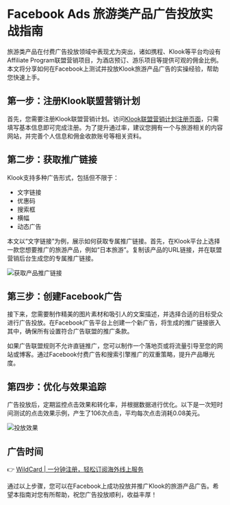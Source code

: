 # Facebook Ads 旅游类产品广告投放实战指南

旅游类产品在付费广告投放领域中表现尤为突出，诸如携程、Klook等平台均设有Affiliate Program联盟营销项目，为酒店预订、游乐项目等提供可观的佣金比例。本文将分享如何在Facebook上测试并投放Klook旅游产品广告的实操经验，帮助您快速上手。

## 第一步：注册Klook联盟营销计划

首先，您需要注册Klook联盟营销计划。访问[Klook联盟营销计划注册页面](https://affiliate.klook.com/)，只需填写基本信息即可完成注册。为了提升通过率，建议您拥有一个与旅游相关的内容网站，并完善个人信息和佣金收款账号等相关资料。

## 第二步：获取推广链接

Klook支持多种广告形式，包括但不限于：

- 文字链接
- 优惠码
- 搜索框
- 横幅
- 动态广告

本文以“文字链接”为例，展示如何获取专属推广链接。首先，在Klook平台上选择一款您想要推广的旅游产品，例如“日本旅游”。复制该产品的URL链接，并在联盟营销后台生成您的专属推广链接。

![获取产品推广链接](https://bbtdd.com/img/777458951495911.webp)

## 第三步：创建Facebook广告

接下来，您需要制作精美的图片素材和吸引人的文案描述，并选择合适的目标受众进行广告投放。在Facebook广告平台上创建一个新广告，将生成的推广链接嵌入其中，确保所有设置符合广告联盟的推广条款。

如果广告联盟规则不允许直链推广，您可以制作一个落地页或将流量引导至您的网站或博客。通过Facebook付费广告和搜索引擎推广的双重策略，提升产品曝光度。

## 第四步：优化与效果追踪

广告投放后，定期监控点击效果和转化率，并根据数据进行优化。以下是一次短时间测试的点击效果示例，产生了106次点击，平均每次点击消耗0.08美元。

![投放效果](https://bbtdd.com/img/73288707371.webp)

## 广告时间

👉 [WildCard | 一分钟注册，轻松订阅海外线上服务](https://bbtdd.com/WildCard)

通过以上步骤，您可以在Facebook上成功投放并推广Klook的旅游产品广告。希望本指南对您有所帮助，祝您广告投放顺利，收益丰厚！
